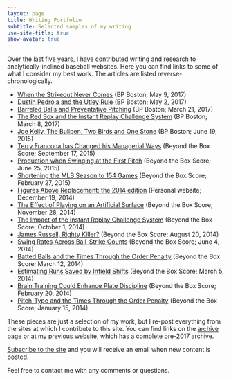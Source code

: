 ```yaml
---
layout: page
title: Writing Portfolio
subtitle: Selected samples of my writing
use-site-title: true
show-avatar: true
---
```


Over the last five years, I have contributed writing and research to analytically-inclined baseball websites. Here you can find links to
some of what I consider my best work. The articles are listed reverse-chronologically. 

- <a href = "http://boston.locals.baseballprospectus.com/2017/05/09/when-the-strikeout-never-comes/" target = "_blank"> When the Strikeout Never Comes</a>
(BP Boston; May 9, 2017)
- <a href = "http://boston.locals.baseballprospectus.com/2017/05/02/dustin-pedroia-and-the-utley-rule/" target = "_blank"> Dustin Pedroia and the Utley Rule</a>
(BP Boston; May 2, 2017)
- <a href = "http://boston.locals.baseballprospectus.com/2017/03/21/barreled-balls-and-preventative-pitching/" target = "_blank"> Barreled Balls and Preventative Pitching</a>
(BP Boston; March 21, 2017)
- <a href = "http://boston.locals.baseballprospectus.com/2017/03/08/the-red-sox-and-the-instant-replay-challenge-system/" target = "_blank"> The Red Sox and the Instant Replay Challenge System</a>
(BP Boston; March 8, 2017)
- <a href = "http://boston.locals.baseballprospectus.com/2015/06/19/joe-kelly-the-bullpen-two-birds-and-one-stone/" target = "_blank"> Joe Kelly, The Bullpen, Two Birds and One Stone</a>
(BP Boston; June 19, 2015)
- <a href = "http://www.beyondtheboxscore.com/2015/9/17/9342009/terry-francona-run-environment-sacrifice-bunt-cleveland-indians-boston-red-sox?_ga=1.240945027.1662209441.1489188037" target = "_blank"> Terry Francona has Changed his Managerial Ways</a>
 (Beyond the Box Score; September 17, 2015)
- <a href = "http://www.beyondtheboxscore.com/2015/6/25/8842099/pitchers-hitters-first-pitch-OPS-tOPS-league-splits-strategy?_ga=1.132417166.1662209441.1489188037" target = "_blank"> Production when Swinging at the First Pitch</a>
(Beyond the Box Score; June 25, 2015)
- <a href = "http://www.beyondtheboxscore.com/2015/2/27/8118699/shortening-the-season-154-games-rob-manfred-baseball-injury-risk-schedule?_ga=1.174416162.1662209441.1489188037" target = "_blank"> Shortening the MLB Season to 154 Games</a>
(Beyond the Box Score; February 27, 2015)
- <a href = "https://christopherteeter.wordpress.com/2014/12/19/figures-above-replacement-2014-edition-war-distribution-batters-pitchers/" target = "_blank"> Figures Above Replacement: the 2014 edition</a>
(Personal website; December 19, 2014)
- <a href = "http://www.beyondtheboxscore.com/2014/11/28/7296843/artificial-turf-age-curve-blue-jays-rays-baseball-woba?_ga=1.160727741.1662209441.1489188037" target = "_blank"> The Effect of Playing on an Artificial Surface</a>
(Beyond the Box Score; November 28, 2014)
- <a href = "http://www.beyondtheboxscore.com/2014/10/1/6876347/instant-replay-challenge-system-re24-baseball?_ga=1.94249245.1662209441.1489188037" target = "_blank"> The Impact of the Instant Replay Challenge System</a>
(Beyond the Box Score; October 1, 2014)
- <a href = "http://www.beyondtheboxscore.com/2014/8/20/6046679/james-russell-platoon-split-sample-size-woba?_ga=1.132541838.1662209441.1489188037" target = "_blank"> James Russell, Righty Killer?</a>
(Beyond the Box Score; August 20, 2014)
- <a href = "http://www.beyondtheboxscore.com/2014/6/4/5776990/swing-rate-ball-strike-counts-swinging-strikes?_ga=1.128222732.1662209441.1489188037" target = "_blank"> Swing Rates Across Ball-Strike Counts</a>
(Beyond the Box Score; June 4, 2014)
- <a href = "http://www.beyondtheboxscore.com/2014/3/12/5497406/times-through-the-order-revisited-gb-and-fb-pitchers?_ga=1.139224627.1662209441.1489188037" target = "_blank"> Batted Balls and the Times Through the Order Penalty</a>
(Beyond the Box Score; March 12, 2014)
- <a href = "http://www.beyondtheboxscore.com/2014/3/5/5471442/estimating-number-of-runs-saved-by-infield-shifts?_ga=1.91578906.1662209441.1489188037" target = "_blank"> Estimating Runs Saved by Infield Shifts</a>
(Beyond the Box Score; March 5, 2014)
- <a href = "http://www.beyondtheboxscore.com/2014/2/20/5424728/training-the-brain-to-enhance-plate-discipline?_ga=1.91578906.1662209441.1489188037" target = "_blank"> Brain Training Could Enhance Plate Discipline</a>
(Beyond the Box Score; February 20, 2014)
- <a href = "http://www.beyondtheboxscore.com/2014/1/15/5308808/pitchers-pitch-type-arsenal-and-getting-through-the-order?_ga=1.154633656.1662209441.1489188037" target = "_blank"> Pitch-Type and the Times Through the Order Penalty</a>
(Beyond the Box Score; January 15, 2014)


These pieces are just a selection of my work, but I re-post everything from the sites at which I contribute to this site. You can find links on the [archive page](/archive/) or at my <a href = "https://christopherteeter.wordpress.com/" target = "_blank"> previous website</a>, 
which has a complete pre-2017 archive.

<a href = "https://cteeter.us16.list-manage.com/subscribe?u=831a9689f8a79176ce6f1c5ce&id=711d4bfb2a" target="_blank"> Subscribe to the site</a> and you will receive an email when new content is posted.

Feel free to contact me with any comments or questions.